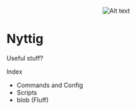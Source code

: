 <div style="text-align: center;">

![Alt text](https://github.com/iverik-no/Nyttig/blob/main/blob/ron-swanson-computer-throw-out-parks-and-rec.gif?raw=true "Perhaps not that useful")

</div>


# Nyttig

Useful stuff?

Index


- Commands and Config
- Scripts
- blob (Fluff)
